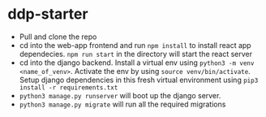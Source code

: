 # ddp-starter

- Pull and clone the repo
- cd into the web-app frontend and run `npm install` to install react app dependecies. `npm run start` in the directory will start the react server
- cd into the django backend. Install a virtual env using `python3 -m venv <name_of_venv>`. Activate the env by using `source venv/bin/activate`. Setup django dependencies in this fresh virtual environment using `pip3 install -r requirements.txt`
- `python3 manage.py runserver` will boot up the django server.
- `python3 manage.py migrate` will run all the required migrations
